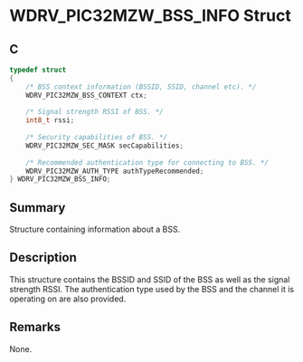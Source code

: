 # WDRV_PIC32MZW_BSS_INFO Struct

## C

```c
typedef struct
{
    /* BSS context information (BSSID, SSID, channel etc). */
    WDRV_PIC32MZW_BSS_CONTEXT ctx;
    
    /* Signal strength RSSI of BSS. */
    int8_t rssi;
    
    /* Security capabilities of BSS. */
    WDRV_PIC32MZW_SEC_MASK secCapabilities;
    
    /* Recommended authentication type for connecting to BSS. */
    WDRV_PIC32MZW_AUTH_TYPE authTypeRecommended;
} WDRV_PIC32MZW_BSS_INFO;

```

## Summary

Structure containing information about a BSS.  

## Description

This structure contains the BSSID and SSID of the BSS as well as the
signal strength RSSI. The authentication type used by the BSS and the
channel it is operating on are also provided.

## Remarks

None. 

